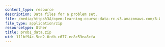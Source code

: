 ```yaml
---
content_type: resource
description: Data files for a problem set.
file: /media/https%3A/open-learning-course-data-rc.s3.amazonaws.com/6-867-machine-learning-fall-2006/111bf94c5cd20cdbc677ec8c53ea8cfa_prob1_data.zip
file_type: application/zip
resourcetype: Other
title: prob1_data.zip
uid: 111bf94c-5cd2-0cdb-c677-ec8c53ea8cfa
---
```

